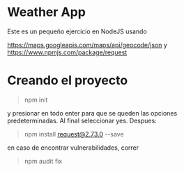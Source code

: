# Weather App

Este es un pequeño ejercicio en NodeJS usando

https://maps.googleapis.com/maps/api/geocode/json y 
https://www.npmjs.com/package/request


# Creando el proyecto

> npm init 

y presionar en todo enter para que se queden las opciones predeterminadas. Al final seleccionar yes.
Despues:

> npm install request@2.73.0 --save

en caso de encontrar vulnerabilidades, correr

> npm audit fix